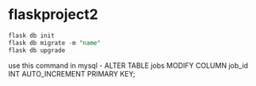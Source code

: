 # flaskproject2

```sql
flask db init
flask db migrate -m "name"
flask db upgrade
```
use this command in mysql - ALTER TABLE jobs MODIFY COLUMN job_id INT AUTO_INCREMENT PRIMARY KEY;
